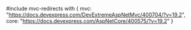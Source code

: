 #include mvc-redirects with {
    mvc: "https://docs.devexpress.com/DevExtremeAspNetMvc/400704/?v=19.2",
    core: "https://docs.devexpress.com/AspNetCore/400575/?v=19.2"
}
